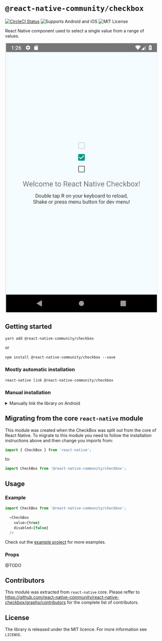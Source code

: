 # `@react-native-community/checkbox`
[![CircleCI Status](https://img.shields.io/circleci/project/github/react-native-community/react-native-checkbox/master.svg)](https://circleci.com/gh/react-native-community/workflows/react-native-checkbox/tree/master) ![Supports Android and iOS](https://img.shields.io/badge/platforms-android%20|%20ios-lightgrey.svg) ![MIT License](https://img.shields.io/npm/l/@react-native-community/checkbox.svg)

React Native component used to select a single value from a range of values.

![Alt text](screenShots/demo.png)

## Getting started

`yarn add @react-native-community/checkbox`

or

`npm install @react-native-community/checkbox --save`

### Mostly automatic installation

`react-native link @react-native-community/checkbox`

### Manual installation

<details>
<summary>Manually link the library on Android</summary>
   
#### `android/settings.gradle`
```groovy
include ':@react-native-community/checkbox'
project(':@react-native-community/checkbox').projectDir = new File(rootProject.projectDir, '../node_modules/@react-native-community/checkbox/android')
```

#### `android/app/build.gradle`
```groovy
dependencies {
   ...
   implementation project(':@react-native-community/checkbox')
}
```

#### `android/app/src/main/.../MainApplication.java`
On top, where imports are:

```java
import com.reactnativecommunity.checkbox;
```

Add the `checkbox` class to your list of exported packages.

```java
@Override
protected List<ReactPackage> getPackages() {
    return Arrays.asList(
            new MainReactPackage(),
            new CheckboxPackage()
    );
}
```
</details>

## Migrating from the core `react-native` module
This module was created when the CheckBox was split out from the core of React Native. To migrate to this module you need to follow the installation instructions above and then change you imports from:

```javascript
import { CheckBox } from 'react-native';
```

to:

```javascript
import CheckBox from '@react-native-community/checkbox';
```

## Usage

### Example

```javascript
import CheckBox from '@react-native-community/checkbox';
```

```javascript
  <CheckBox
    value={true}
    disabled={false}
  />
```

Check out the [example project](example) for more examples.

### Props
@TODO

## Contributors

This module was extracted from `react-native` core. Please reffer to https://github.com/react-native-community/react-native-checkbox/graphs/contributors for the complete list of contributors.

## License
The library is released under the MIT licence. For more information see `LICENSE`.